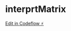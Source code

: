 # interprtMatrix

[Edit in Codeflow ⚡️](https://stackblitz.com/~/github.com/kvartiil/interprtMatrix)